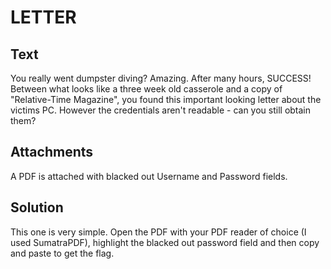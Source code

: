 # LETTER

## Text
You really went dumpster diving? Amazing. After many hours, SUCCESS! Between what looks like a three week old casserole and a copy of "Relative-Time Magazine", you found this important looking letter about the victims PC. However the credentials aren't readable - can you still obtain them?

## Attachments
A PDF is attached with blacked out Username and Password fields.

## Solution
This one is very simple. Open the PDF with your PDF reader of choice (I used SumatraPDF), highlight the blacked out password field and then copy and paste to get the flag.

